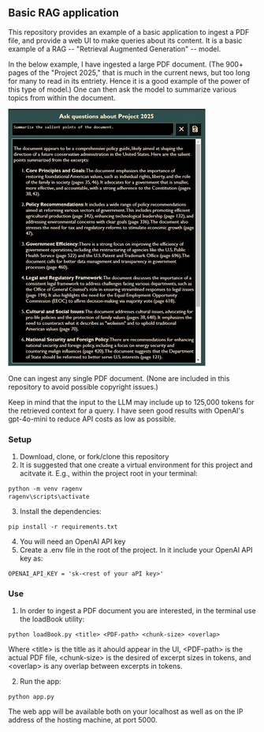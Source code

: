 ## Basic RAG application

This repository provides an example of a basic application to ingest a PDF file, and provide a web UI to make queries about its content. It is a basic example of a RAG -- "Retrieval Augmented Generation" -- model.

In the below example, I have ingested a large PDF document. (The 900+ pages of the "Project 2025," that is much in the current news, but too long for many to read in its entriety. Hence it is a good example of the power of this type of model.) One can then ask the model to summarize various topics from within the document.

![screenshot](/Images/Screenshot.jpg)

One can ingest any single PDF document. (None are included in this repository to avoid possible copyright issues.)
    
Keep in mind that the input to the LLM may include up to 125,000 tokens for the retrieved context for a query. I have seen good results with OpenAI's gpt-4o-mini to reduce API costs as low as possible.

### Setup

1) Download, clone, or fork/clone this repository
2) It is suggested that one create a virtual environment for this project and acitvate it. E.g., within the project root in your terminal:

```
python -m venv ragenv
ragenv\scripts\activate
```

3) Install the dependencies:

```
pip install -r requirements.txt
```

4) You will need an OpenAI API key
5) Create a .env file in the root of the project. In it include your OpenAI API key as:

```
OPENAI_API_KEY = 'sk-<rest of your aPI key>'
```

### Use

1) In order to ingest a PDF document you are interested, in the terminal use the loadBook utility:

```
python loadBook.py <title> <PDF-path> <chunk-size> <overlap>
```

Where \<title> is the title as it ahould appear in the UI, \<PDF-path> is the actual PDF file, \<chunk-size> is the desired of excerpt sizes in tokens, and \<overlap> is any overlap between excerpts in tokens.

2) Run the app:

```
python app.py
```

The web app will be available both on your localhost as well as on the IP address of the hosting machine, at port 5000.
